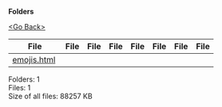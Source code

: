 **Folders**

[&lt;Go Back&gt;](../right.html)

  

<table><thead><tr class="header"><th><strong>File</strong></th><th><strong>File</strong></th><th><strong>File</strong></th><th><strong>File</strong></th><th><strong>File</strong></th><th><strong>File</strong></th><th><strong>File</strong></th><th><strong>File</strong></th></tr></thead><tbody><tr class="odd"><td><a href="emojis.html">emojis.html</a> </td><td></td><td></td><td></td><td></td><td></td><td></td><td></td></tr></tbody></table>

Folders: 1  
Files: 1  
Size of all files: 88257 KB
